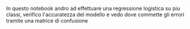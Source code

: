 In questo notebook andro ad effettuare una regressione logistica su piu classi, verifico l'accuratezza del modello e vedo dove commette gli errori tramite una matrice di confusione
